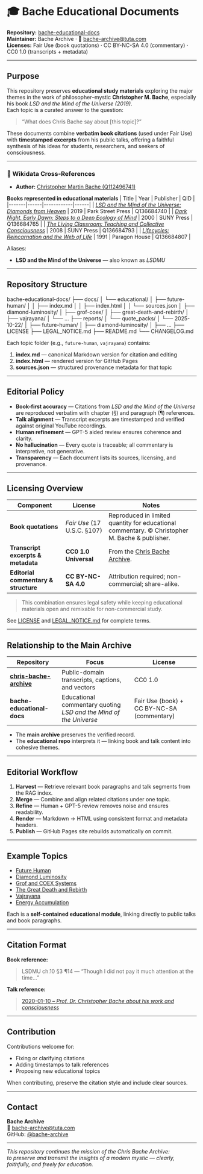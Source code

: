 # 🎓 Bache Educational Documents

**Repository:** [bache-educational-docs](https://github.com/bache-archive/bache-educational-docs)  
**Maintainer:** Bache Archive · 📧 bache-archive@tuta.com  
**Licenses:** Fair Use (book quotations) · CC BY-NC-SA 4.0 (commentary) · CC0 1.0 (transcripts + metadata)

---

## Purpose

This repository preserves **educational study materials** exploring the major themes in the work of philosopher–mystic **Christopher M. Bache**, especially his book *LSD and the Mind of the Universe (2019)*.  
Each topic is a curated answer to the question:

> “What does Chris Bache say about [this topic]?”

These documents combine **verbatim book citations** (used under Fair Use) with **timestamped excerpts** from his public talks, offering a faithful synthesis of his ideas for students, researchers, and seekers of consciousness.

---

### 🔗 Wikidata Cross-References

- **Author:** [Christopher Martin Bache (Q112496741)](https://www.wikidata.org/wiki/Q112496741)

**Books represented in educational materials**
| Title | Year | Publisher | QID |
|-------|------|------------|------|
| [*LSD and the Mind of the Universe: Diamonds from Heaven*](https://www.wikidata.org/wiki/Q136684740) | 2019 | Park Street Press | Q136684740 |
| [*Dark Night, Early Dawn: Steps to a Deep Ecology of Mind*](https://www.wikidata.org/wiki/Q136684765) | 2000 | SUNY Press | Q136684765 |
| [*The Living Classroom: Teaching and Collective Consciousness*](https://www.wikidata.org/wiki/Q136684793) | 2008 | SUNY Press | Q136684793 |
| [*Lifecycles: Reincarnation and the Web of Life*](https://www.wikidata.org/wiki/Q136684807) | 1991 | Paragon House | Q136684807 |

Aliases:
- **LSD and the Mind of the Universe** — also known as *LSDMU*

---

## Repository Structure

bache-educational-docs/
├── docs/
│   └── educational/
│       ├── future-human/
│       │   ├── index.md
│       │   ├── index.html
│       │   └── sources.json
│       ├── diamond-luminosity/
│       ├── grof-coex/
│       ├── great-death-and-rebirth/
│       ├── vajrayana/
│       └── …
├── reports/
│   └── quote_packs/
│       └── 2025-10-22/
│           ├── future-human/
│           ├── diamond-luminosity/
│           ├── …
├── LICENSE
├── LEGAL_NOTICE.md
├── README.md
└── CHANGELOG.md

Each topic folder (e.g., `future-human`, `vajrayana`) contains:
1. **index.md** — canonical Markdown version for citation and editing  
2. **index.html** — rendered version for GitHub Pages  
3. **sources.json** — structured provenance metadata for that topic  

---

## Editorial Policy

- **Book-first accuracy** — Citations from *LSD and the Mind of the Universe* are reproduced verbatim with chapter (§) and paragraph (¶) references.  
- **Talk alignment** — Transcript excerpts are timestamped and verified against original YouTube recordings.  
- **Human refinement** — GPT-5 aided review ensures coherence and clarity.  
- **No hallucination** — Every quote is traceable; all commentary is interpretive, not generative.  
- **Transparency** — Each document lists its sources, licensing, and provenance.  

---

## Licensing Overview

| Component | License | Notes |
|------------|----------|-------|
| **Book quotations** | *Fair Use* (17 U.S.C. §107) | Reproduced in limited quantity for educational commentary. © Christopher M. Bache & publisher. |
| **Transcript excerpts & metadata** | **CC0 1.0 Universal** | From the [Chris Bache Archive](https://github.com/bache-archive/chris-bache-archive). |
| **Editorial commentary & structure** | **CC BY-NC-SA 4.0** | Attribution required; non-commercial; share-alike. |

> This combination ensures legal safety while keeping educational materials open and remixable for non-commercial study.

See [LICENSE](./LICENSE) and [LEGAL_NOTICE.md](./LEGAL_NOTICE.md) for complete terms.

---

## Relationship to the Main Archive

| Repository | Focus | License |
|-------------|--------|----------|
| [**chris-bache-archive**](https://github.com/bache-archive/chris-bache-archive) | Public-domain transcripts, captions, and vectors | CC0 1.0 |
| **bache-educational-docs** | Educational commentary quoting *LSD and the Mind of the Universe* | Fair Use (book) + CC BY-NC-SA (commentary) |

- The **main archive** preserves the verified record.  
- The **educational repo** interprets it — linking book and talk content into cohesive themes.  

---

## Editorial Workflow

1. **Harvest** — Retrieve relevant book paragraphs and talk segments from the RAG index.  
2. **Merge** — Combine and align related citations under one topic.  
3. **Refine** — Human + GPT-5 review removes noise and ensures readability.  
4. **Render** — Markdown → HTML using consistent format and metadata headers.  
5. **Publish** — GitHub Pages site rebuilds automatically on commit.  

---

## Example Topics

- [Future Human](./docs/educational/future-human/index.md)  
- [Diamond Luminosity](./docs/educational/diamond-luminosity/index.md)  
- [Grof and COEX Systems](./docs/educational/grof-coex/index.md)  
- [The Great Death and Rebirth](./docs/educational/great-death-and-rebirth/index.md)  
- [Vajrayana](./docs/educational/vajrayana/index.md)  
- [Energy Accumulation](./docs/educational/energy-accumulation/index.md)  

Each is a **self-contained educational module**, linking directly to public talks and book paragraphs.

---

## Citation Format

**Book reference:**  
> LSDMU ch.10 §3 ¶14 — “Though I did not pay it much attention at the time…”

**Talk reference:**  
> [2020-01-10 – *Prof. Dr. Christopher Bache about his work and consciousness*](https://youtu.be/QaBoLNV4FQI?t=20)

---

## Contribution

Contributions welcome for:  
- Fixing or clarifying citations  
- Adding timestamps to talk references  
- Proposing new educational topics  

When contributing, preserve the citation style and include clear sources.

---

## Contact

**Bache Archive**  
📧 [bache-archive@tuta.com](mailto:bache-archive@tuta.com)  
GitHub: [@bache-archive](https://github.com/bache-archive)

---

*This repository continues the mission of the Chris Bache Archive:  
to preserve and transmit the insights of a modern mystic — clearly, faithfully, and freely for education.*